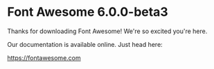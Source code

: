 # Font Awesome 6.0.0-beta3

Thanks for downloading Font Awesome! We're so excited you're here.

Our documentation is available online. Just head here:

https://fontawesome.com
